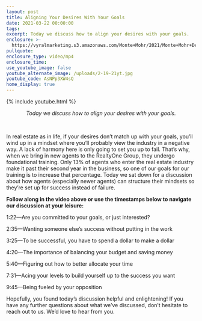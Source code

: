 ```yaml
---
layout: post
title: Aligning Your Desires With Your Goals
date: 2021-03-22 00:00:00
tags:
excerpt: Today we discuss how to align your desires with your goals.
enclosure: >-
  https://vyralmarketing.s3.amazonaws.com/Monte+Mohr/2021/Monte+Mohr+DesireAndGoals.mp4
pullquote:
enclosure_type: video/mp4
enclosure_time:
use_youtube_image: false
youtube_alternate_image: /uploads/2-19-21yt.jpg
youtube_code: AsNPp3XW4sQ
home_display: true
---
```

{% include youtube.html %}

<center><em>Today we discuss how to align your desires with your goals.</em></center>

&nbsp;

In real estate as in life, if your desires don’t match up with your goals, you’ll wind up in a mindset where you’ll probably view the industry in a negative way. A lack of harmony here is only going to set you up to fail. That’s why, when we bring in new agents to the RealtyOne Group, they undergo foundational training. Only 13% of agents who enter the real estate industry make it past their second year in the business, so one of our goals for our training is to increase that percentage. Today we sat down for a discussion about how agents (especially newer agents) can structure their mindsets so they’re set up for success instead of failure.

**Follow along in the video above or use the timestamps below to navigate our discussion at your leisure:**

1:22—Are you committed to your goals, or just interested?

2:35—Wanting someone else’s success without putting in the work

3:25—To be successful, you have to spend a dollar to make a dollar

4:20—The importance of balancing your budget and saving money

5:40—Figuring out how to better allocate your time

7:31—Acing your levels to build yourself up to the success you want

9:45—Being fueled by your opposition

Hopefully, you found today’s discussion helpful and enlightening\! If you have any further questions about what we’ve discussed, don’t hesitate to reach out to us. We’d love to hear from you.
